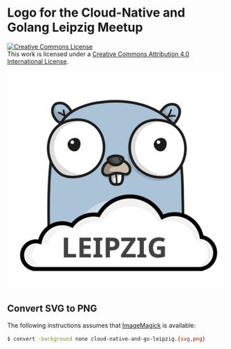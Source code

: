 # Logo for the Cloud-Native and Golang Leipzig Meetup

<a rel="license" href="http://creativecommons.org/licenses/by/4.0/"><img alt="Creative Commons License" style="border-width:0" src="https://i.creativecommons.org/l/by/4.0/88x31.png" /></a><br />This work is licensed under a <a rel="license" href="http://creativecommons.org/licenses/by/4.0/">Creative Commons Attribution 4.0 International License</a>.

![cloud-native and golang leipzig meetup logo](./cloud-native-and-golang-leipzig.svg)

## Convert SVG to PNG

The following instructions assumes that [ImageMagick](https://www.imagemagick.org/) is available:

```bash
$ convert -background none cloud-native-and-go-leipzig.{svg,png}
```
